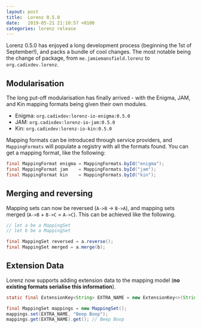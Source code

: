 ```yaml
---
layout: post
title:  Lorenz 0.5.0
date:   2019-05-21 21:10:57 +0100
categories: lorenz release
---
```


Lorenz 0.5.0 has enjoyed a long development process (beginning the 1st of September!),
and packs a bundle of cool changes. The most notable being the change of package, from
`me.jamiemansfield.lorenz` to `org.cadixdev.lorenz`.

## Modularisation

The long put-off modularisation has finally arrived - with the Enigma, JAM, and Kin
mapping formats being given their own modules.

- Enigma: `org.cadixdev:lorenz-io-enigma:0.5.0`
- JAM: `org.cadixdev:lorenz-io-jam:0.5.0`
- Kin: `org.cadixdev:lorenz-io-kin:0.5.0`

Mapping formats can be introduced through service providers, and `MappingFormats` will
populate a registry with all the formats found. You can get a mapping format, like the
following:

```java
final MappingFormat enigma = MappingFormats.byId("enigma");
final MappingFormat jam    = MappingFormats.byId("jam");
final MappingFormat kin    = MappingFormats.byId("kin");
```

## Merging and reversing

Mapping sets can now be reversed (`A->B` -> `B->A`), and mapping sets merged
(`A->B` + `B->C` = `A->C`). This can be achieved like the following.

```java
// let a be a MappingSet
// let b be a MappingSet

final MappingSet reversed = a.reverse();
final MappingSet merged = a.merge(b);
```

## Extension Data

Lorenz now supports adding extension data to the mapping model (**no existing formats serialise this
information**).

```java
static final ExtensionKey<String> EXTRA_NAME = new ExtensionKey<>(String.class, "extra_name");

final MappingSet mappings = new MappingSet();
mappings.set(EXTRA_NAME, "Beep Boop");
mappings.get(EXTRA_NAME).get(); // Beep Boop
```
